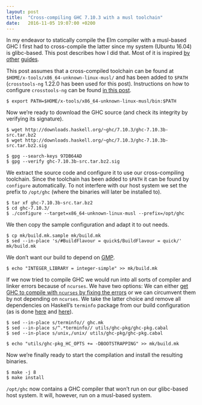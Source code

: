 ```yaml
---
layout: post
title:  "Cross-compiling GHC 7.10.3 with a musl toolchain"
date:   2016-11-05 19:07:00 +0200
---
```

In my endeavor to statically compile the Elm compiler with a musl-based GHC I
first had to cross-compile the latter since my system (Ubuntu 16.04) is
glibc-based. This post describes how I did that. Most of it is inspired [by][1]
[other][2] [guides][3].

[1]: <http://funwithsoftware.org/posts/2016-04-13-building-a-ghc-cross-compiler.html>
[2]: <https://www.reddit.com/r/haskell/comments/37m7q7/ghc_musl_easier_static_linking/>
[3]: <https://ghc.haskell.org/trac/ghc/wiki/Building/CrossCompiling>

This post assumes that a cross-compiled toolchain can be found at
`$HOME/x-tools/x86_64-unknown-linux-musl/` and has been added to `$PATH`
(`crosstools-ng` 1.22.0 has been used for this post). Instructions on how to
configure `crosstools-ng` can be found [in this post][1].

    $ export PATH=$HOME/x-tools/x86_64-unknown-linux-musl/bin:$PATH

Now we’re ready to download the GHC source (and check its integrity by
verifying its signature).

    $ wget http://downloads.haskell.org/~ghc/7.10.3/ghc-7.10.3b-src.tar.bz2
    $ wget http://downloads.haskell.org/~ghc/7.10.3/ghc-7.10.3b-src.tar.bz2.sig

    $ gpg --search-keys 97DB64AD
    $ gpg --verify ghc-7.10.3b-src.tar.bz2.sig

We extract the source code and configure it to use our cross-compiling
toolchain. Since the toolchain has been added to `$PATH` it can be found by
`configure` automatically. To not interfere with our host system we set the
prefix to `/opt/ghc` (where the binaries will later be installed to).

    $ tar xf ghc-7.10.3b-src.tar.bz2
    $ cd ghc-7.10.3/
    $ ./configure --target=x86_64-unknown-linux-musl --prefix=/opt/ghc

We then copy the sample configuration and adapt it to out needs.

    $ cp mk/build.mk.sample mk/build.mk
    $ sed --in-place 's/#BuildFlavour = quick$/BuildFlavour = quick/' mk/build.mk

We don’t want our build to depend on [GMP][gmp].

    $ echo "INTEGER_LIBRARY = integer-simple" >> mk/build.mk

[gmp]: <https://gmplib.org/>

If we now tried to compile GHC we would run into all sorts of compiler and
linker errors because of `ncurses`. We have two options: We can either [get GHC
to compile with `ncurses` by fixing the errors][1] or we can circumvent them by
not depending on `ncurses`. We take the latter choice and remove all
dependencies on Haskell’s `terminfo` package from our build configuration (as
is done [here][4] and [here][5]).

[4]: <https://github.com/nilcons/ghc-musl/blob/master/ghc-cross/Dockerfile>

    $ sed --in-place s/terminfo// ghc.mk
    $ sed --in-place s/^.*terminfo// utils/ghc-pkg/ghc-pkg.cabal
    $ sed --in-place s/unix,/unix/ utils/ghc-pkg/ghc-pkg.cabal

[5]: <https://gitweb.gentoo.org/repo/gentoo.git/tree/dev-lang/ghc/ghc-7.10.2-r1.ebuild?id=f6fa6889c4c19340c23b8cd5c34cff167e1953ba>

    $ echo "utils/ghc-pkg_HC_OPTS += -DBOOTSTRAPPING" >> mk/build.mk

Now we’re finally ready to start the compilation and install the resulting
binaries.

    $ make -j 8
    $ make install

`/opt/ghc` now contains a GHC compiler that won’t run on our glibc-based host
system. It will, however, run on a musl-based system.
